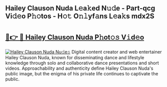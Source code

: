 ## Hailey Clauson Nuda L𝚎a𝚔ed N𝚞𝚍e - Part-qcg Vi𝚍𝚎o P𝚑𝚘tos - H𝚘𝚝 O𝚗𝚕yf𝚊ns L𝚎a𝚔s mdx2S

# <h2><a href="http://kf13hsy.oniu.top/?m=Hailey+Clauson+Nuda">🔗👉 🔴 Hailey Clauson Nuda P𝚑ot𝚘𝚜 V𝚒d𝚎o</a></h2>

[![Hailey Clauson Nuda Nu𝚍e𝚜](https://i.imgur.com/0qMVB7G.gif)](http://kf13hsy.oniu.top/?m=Hailey+Clauson+Nuda)
Digital content creator and web entertainer Hailey Clauson Nuda, known for disseminating dance and lifestyle knowledge through solo and collaborative dance presentations and short videos. Approachability and authenticity define Hailey Clauson Nuda's public image, but the enigma of his private life continues to captivate the public.  

